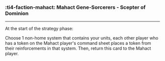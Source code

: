 ### :ti4-faction-mahact: __Mahact Gene-Sorcerers - Scepter of Dominion__

---
At the start of the strategy phase: 

Choose 1 non-home system that contains your units, each other player who has a token on the Mahact player's command sheet places a token from their reinforcements in that system. Then, return this card to the Mahact player.